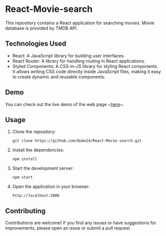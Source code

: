 # React-Movie-search

This repository contains a React application for searching movies. Movie database is provided by TMDB API.

## Technologies Used

- React: A JavaScript library for building user interfaces.
- React Router: A library for handling routing in React applications.
- Styled Components: A CSS-in-JS library for styling React components. It allows writing CSS code directly inside JavaScript files, making it easy to create dynamic and reusable components.

## Demo

You can check out the live demo of the web page ~[here](https://qube24.github.io/React-Movie-search/)~.

## Usage

1. Clone the repository:
   
     ```git clone https://github.com/Qube24/React-Movie-search.git```
      
2. Install the dependencies:
  
     ```npm install```
    
3. Start the development server:

     ```npm start```

4. Open the application in your browser:

    ```http://localhost:3000```

## Contributing

Contributions are welcome! If you find any issues or have suggestions for improvements, please open an issue or submit a pull request.
